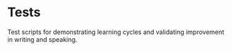 # Tests

Test scripts for demonstrating learning cycles and validating improvement in writing and speaking.
